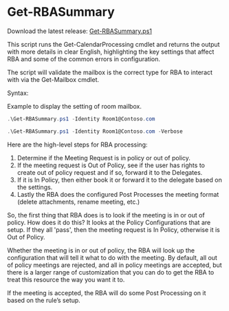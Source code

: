 # Get-RBASummary

Download the latest release: [Get-RBASummary.ps1](https://github.com/microsoft/CSS-Exchange/releases/latest/download/Get-RBASummary.ps1)


This script runs the Get-CalendarProcessing cmdlet and returns the output with more details in clear English, highlighting the key settings that affect RBA and some of the common errors in configuration.

The script will validate the mailbox is the correct type for RBA to interact with via the Get-Mailbox cmdlet.


Syntax:

Example to display the setting of room mailbox.
```PowerShell
.\Get-RBASummary.ps1 -Identity Room1@Contoso.com

.\Get-RBASummary.ps1 -Identity Room1@Contoso.com -Verbose
```

Here are the high-level steps for RBA processing:
1. Determine if the Meeting Request is in policy or out of policy.
2. If the meeting request is Out of Policy, see if the user has rights to create out of policy request and if so, forward it to the Delegates.
3. If it is In Policy, then either book it or forward it to the delegate based on the settings.
4. Lastly the RBA does the configured Post Processes the meeting format (delete attachments, rename meeting, etc.)

So, the first thing that RBA does is to look if the meeting is in or out of policy.  How does it do this? It looks at the Policy Configurations that are setup. If they all 'pass', then the meeting request is In Policy, otherwise it is Out of Policy.

Whether the meeting is in or out of policy, the RBA will look up the configuration that will tell it what to do with the meeting. By default, all out of policy meetings are rejected, and all in policy meetings are accepted, but there is a larger range of customization that you can do to get the RBA to treat this resource the way you want it to.

If the meeting is accepted, the RBA will do some Post Processing on it based on the rule’s setup. 
